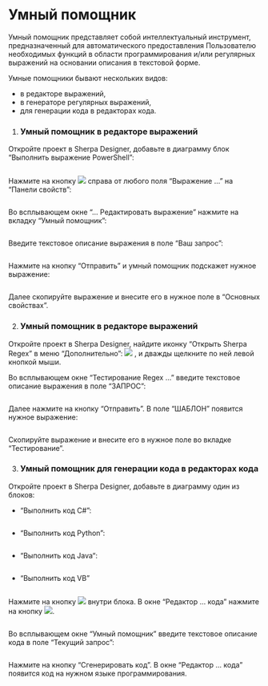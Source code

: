 # Умный помощник

Умный помощник представляет собой интеллектуальный инструмент, предназначенный для автоматического предоставления Пользователю необходимых функций в области программирования и/или регулярных выражений на основании описания в текстовой форме.&#x20;

Умные помощники бывают нескольких видов:

* в редакторе выражений,&#x20;
* в генераторе регулярных выражений,
* для генерации кода в редакторах кода.



1. ### Умный помощник в редакторе выражений

Откройте проект в Sherpa Designer, добавьте в диаграмму блок “Выполнить выражение PowerShell”:

<figure><img src="https://lh7-rt.googleusercontent.com/docsz/AD_4nXdI9qskEdkLySKnURS0vP3CGHG6fP-qzxccsfLA1-mTpSpFrKyWlCNJsG-cghlkiyYt55DHBG-LscLDocNxIRBbASd6u8FSXVPrxpv7qQ3EasVTFvkh65MzLlyRJL8ikJAo-fh7aA?key=2frHalbXRpccMssNXygBgA" alt=""><figcaption></figcaption></figure>

Нажмите на кнопку ![](https://lh7-rt.googleusercontent.com/docsz/AD_4nXdksQpwA-iFd0v3LOGpWkwQhjqWWYXgyAMM0TkmaMYNfOKduJX5a3nvW4R9V1_akxL5CW1ekr6tqgf3ltkMx5A7PNmVUikmQOiyWV5TVgmyX3lZ8daAdnZDna1gUnBWDi194rzB?key=2frHalbXRpccMssNXygBgA) справа от любого поля “Выражение …” на “Панели свойств”:

<figure><img src="https://lh7-rt.googleusercontent.com/docsz/AD_4nXcVu-cvYsu5UY56iny5KiYT4fXUKmLOLmZbCQAyymD-ouUqoPMqtoISOoZoeYUCqWfa7R_twHGx9woowyzUYOAFUihEmCUGwvnunmeE3CuNoJemtQ2v5Bt-iGBqBwenzTq8x7Yr?key=2frHalbXRpccMssNXygBgA" alt=""><figcaption></figcaption></figure>

Во всплывающем окне “... Редактировать выражение” нажмите на вкладку “Умный помощник”:

<figure><img src="https://lh7-rt.googleusercontent.com/docsz/AD_4nXfbAb18neS-fMFeibt8LPR2nlamVDvxhwYYgaM9zbEO-5egPWQVgJUc-hiU8tgcIPX1jjMPq2ydg6t1hsvxizkysxDnJcVsnnCeB-oHp88wfCubPBoM0PT7YXl4PX7jrI2W7Z78Sg?key=2frHalbXRpccMssNXygBgA" alt=""><figcaption></figcaption></figure>

Введите текстовое описание выражения в поле “Ваш запрос”:

<figure><img src="https://lh7-rt.googleusercontent.com/docsz/AD_4nXeIZFxtHm7ulGI3Zi2aTrtmIDhYeNCHkXDvRXWsh5iorfIDmk-4KCjF6XwdQUbM4LajPDUVY_w_pTALcbtk392k-uDwEglQ0Q7R0jPMPj1Oa9ZnGIOlgWMRyb39RjkGtYpTSxPAkQ?key=2frHalbXRpccMssNXygBgA" alt=""><figcaption></figcaption></figure>

Нажмите на кнопку “Отправить” и умный помощник подскажет нужное выражение:

<figure><img src="https://lh7-rt.googleusercontent.com/docsz/AD_4nXekF7C3ivsXA8Zdh7bbUotVHVIZBO8my2IMWH-xb7_9IYh_EBmxhAXQlu1RYM8tZ20FoZe9codTNastvzHvXsNjWh8tYVYQaKEWVyowtLC1cJDrDKj0dHg9xdVTSBEyz4IGVrbpwg?key=2frHalbXRpccMssNXygBgA" alt=""><figcaption></figcaption></figure>

Далее скопируйте выражение и внесите его в нужное поле в “Основных свойствах”.



2. ### Умный помощник в редакторе выражений

Откройте проект в Sherpa Designer, найдите иконку “Открыть Sherpa Regex” в меню “Дополнительно”: ![](https://lh7-rt.googleusercontent.com/docsz/AD_4nXdKlKM3iYtFJyZghKcupbkACpbqbJX9Sehs9xwfLhOfQyvD-WoVafBpK9SYmI4J_aOvdteFgzn131mo4uce5_XmaS79QgRTEpfAo-P_kk0oIoNJr6MIY9ntn3VLHL1h5mHey3gLyg?key=2frHalbXRpccMssNXygBgA) , и дважды щелкните по ней левой кнопкой мыши.

Во всплывающем окне “Тестирование Regex …” введите текстовое описание выражения в поле “ЗАПРОС”:

<figure><img src="https://lh7-rt.googleusercontent.com/docsz/AD_4nXf_H2vo4_DQWVL7zP6mma_dTHyFtchyeSz1lx4cCqFRFGIFrn2389I2czPDMvJ1jh9jaND27JlmSx3rGWGBmPfKat705S51dCWVjG21W6A-NYzDMWG1mVJYpfXlWzAsY9gwnx-wKQ?key=2frHalbXRpccMssNXygBgA" alt=""><figcaption></figcaption></figure>

Далее нажмите на кнопку “Отправить”. В поле “ШАБЛОН” появится нужное выражение:

<figure><img src="https://lh7-rt.googleusercontent.com/docsz/AD_4nXev_5Fh5b9_vixsADYWm2w43jf5mfsfyvh_yzDdWNCiUTZo2BgZ0PRNdC-Z7i55BqSCUaN_KQSsSDSP4jhiyOzKNrao8Ccp8MR4g5qknXx1kR22553Y483XfdLZ77SGdNI5XJ8xsQ?key=2frHalbXRpccMssNXygBgA" alt=""><figcaption></figcaption></figure>

Скопируйте выражение и внесите его в нужное поле во вкладке “Тестирование”.



3. ### Умный помощник для генерации кода в редакторах кода

Откройте проект в Sherpa Designer, добавьте в диаграмму один из блоков:

* “Выполнить код С#”:

<figure><img src="https://lh7-rt.googleusercontent.com/docsz/AD_4nXeIsWJYLYBwKcF7-3q2DjbxLsmiZkQBmQu8smL6iLrU_ugofhgpRsJEalUQqRWVmNmCykKAtLThsgMeodz91F4mPNZbKTY9xG2PBL6Abb3-qM52s6XJo0saB0ZLrYs58DlIiZJ1YQ?key=2frHalbXRpccMssNXygBgA" alt=""><figcaption></figcaption></figure>

* “Выполнить код Python”:

<figure><img src="https://lh7-rt.googleusercontent.com/docsz/AD_4nXdCO2Fgw2bD2RYMlmHRe7YBhQWBnr6t5DUXeNl7yU1pv4CBBo3txN6RiPXnO9ebeWNmhw2srM0s6kJn1t9U_lHAI-FMuzsu9_wMA17i6Kz1UKNij1S6rY00AUvCOYPD1Wy342f0?key=2frHalbXRpccMssNXygBgA" alt=""><figcaption></figcaption></figure>

* “Выполнить код Java“:

<figure><img src="https://lh7-rt.googleusercontent.com/docsz/AD_4nXfP37eKtWlshVDQG7vSBMcNIKm0Om1Kv22If3RxTdnOIo84yU2-xqsPDjN1dthZ01l0Nu7gVXhIMKloRtv_fRCTc_1S0Ig2EKOy-TtOlW0nnWQssi6kPL6SJlXYdx0IxdWzxZbNzg?key=2frHalbXRpccMssNXygBgA" alt=""><figcaption></figcaption></figure>

* “Выполнить код VB”

<figure><img src="https://lh7-rt.googleusercontent.com/docsz/AD_4nXe0zeCTb5dHEihzwHJkB-UUNLp_YrcJNvSu40vVJvUSZivt_E3V_k33qjuWhnHF9h4kSEUv7vyxxK6IUUbTnwXeuzC6wOZVNAzyyTinw_cXmZlgYfUrYmXIghiWV9uFX1WX81XpJQ?key=2frHalbXRpccMssNXygBgA" alt=""><figcaption></figcaption></figure>

Нажмите на кнопку ![](https://lh7-rt.googleusercontent.com/docsz/AD_4nXdX4zmRB2KZY-mq4PvUy9tFQOPdqQpJRuXr3Jgx49tGYabogWLO_7B33U4O_hHpuUd2zdc12MgQGDh4maRWgSJ0tpOivkz_LWk5YYsfuvrszIDXPTr6ydKN8hcTbLgYkXkBsogaHw?key=2frHalbXRpccMssNXygBgA) внутри блока. В окне “Редактор … кода” нажмите на кнопку ![](https://lh7-rt.googleusercontent.com/docsz/AD_4nXc5TFTf4hdXOzzu4DQz0zwzfRpzflms5dP0rMx3A5iJ6xZpd6oYSEaji1ftPIiHU30BnsuEQSKhOXx15tQQbL1BkoZbqyBP0_mEmbQgP0p0P90Wa-Io5n1Q74pcyBU0sPvrcWiE1A?key=2frHalbXRpccMssNXygBgA).

<figure><img src="https://lh7-rt.googleusercontent.com/docsz/AD_4nXeOrP5uoeUqKaeroG3DCDcNMd6Vode5nO9pfk9ngOgmbojffZwik6o2hTOENnO6Okp2LuNYNG2tbnqVI2lm_bS5O9ohBpEWa7CGIo75l66N-khmmLTnMW5NMarOMkHNFRXK3qIrDQ?key=2frHalbXRpccMssNXygBgA" alt=""><figcaption></figcaption></figure>

Во всплывающем окне “Умный помощник” введите текстовое описание кода в поле “Текущий запрос”:

<figure><img src="https://lh7-rt.googleusercontent.com/docsz/AD_4nXf7IZAswcMuoIw1ykCLG2K3OhVMbwM-h9LtCOUyWswoUnlLFUQg8wwWlVTlJZqs4TI7Nh2XDo4uv53EdUuf55fkGO4ZmhjLz8PMJCTEU1XsvjwJnAmF1MsqJAOHMfxnCluIDh11?key=2frHalbXRpccMssNXygBgA" alt=""><figcaption></figcaption></figure>

Нажмите на кнопку “Сгенерировать код”. В окне “Редактор … кода” появится код на нужном языке программирования.
